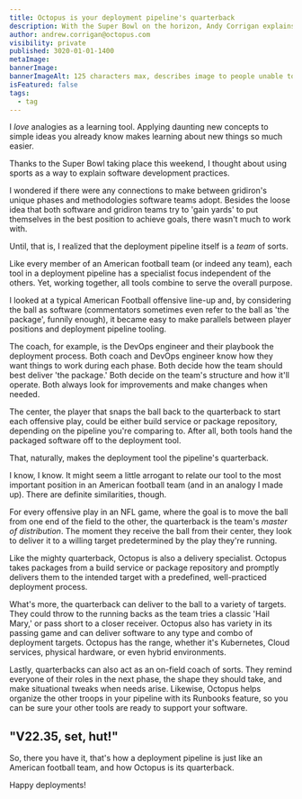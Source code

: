 ```yaml
---
title: Octopus is your deployment pipeline's quarterback
description: With the Super Bowl on the horizon, Andy Corrigan explains how Octopus is your deployment pipeline's quarterback
author: andrew.corrigan@octopus.com
visibility: private
published: 3020-01-01-1400
metaImage: 
bannerImage: 
bannerImageAlt: 125 characters max, describes image to people unable to see it.
isFeatured: false
tags: 
  - tag
---
```


I *love* analogies as a learning tool. Applying daunting new concepts to simple ideas you already know makes learning about new things so much easier.

Thanks to the Super Bowl taking place this weekend, I thought about using sports as a way to explain software development practices.

I wondered if there were any connections to make between gridiron's unique phases and methodologies software teams adopt. Besides the loose idea that both software and gridiron teams try to 'gain yards' to put themselves in the best position to achieve goals, there wasn't much to work with.

Until, that is, I realized that the deployment pipeline itself is a *team* of sorts.

Like every member of an American football team (or indeed any team), each tool in a deployment pipeline has a specialist focus independent of the others. Yet, working together, all tools combine to serve the overall purpose.

I looked at a typical American Football offensive line-up and, by considering the ball as software (commentators sometimes even refer to the ball as 'the package', funnily enough), it became easy to make parallels between player positions and deployment pipeline tooling.

The coach, for example, is the DevOps engineer and their playbook the deployment process. Both coach and DevOps engineer know how they want things to work during each phase. Both decide how the team should best deliver 'the package.' Both decide on the team's structure and how it'll operate. Both always look for improvements and make changes when needed.

The center, the player that snaps the ball back to the quarterback to start each offensive play, could be either build service or package repository, depending on the pipeline you're comparing to. After all, both tools hand the packaged software off to the deployment tool.

That, naturally, makes the deployment tool the pipeline's quarterback.

I know, I know. It might seem a little arrogant to relate our tool to the most important position in an American football team (and in an analogy I made up). There are definite similarities, though.

For every offensive play in an NFL game, where the goal is to move the ball from one end of the field to the other, the quarterback is the team's *master of distribution*. The moment they receive the ball from their center, they look to deliver it to a willing target predetermined by the play they're running.

Like the mighty quarterback, Octopus is also a delivery specialist. Octopus takes packages from a build service or package repository and promptly delivers them to the intended target with a predefined, well-practiced deployment process.

What's more, the quarterback can deliver to the ball to a variety of targets. They could throw to the running backs as the team tries a classic 'Hail Mary,' or pass short to a closer receiver. Octopus also has variety in its passing game and can deliver software to any type and combo of deployment targets. Octopus has the range, whether it's Kubernetes, Cloud services, physical hardware, or even hybrid environments.

Lastly, quarterbacks can also act as an on-field coach of sorts. They remind everyone of their roles in the next phase, the shape they should take, and make situational tweaks when needs arise. Likewise, Octopus helps organize the other troops in your pipeline with its Runbooks feature, so you can be sure your other tools are ready to support your software.

## "V22.35, set, hut!"

So, there you have it, that's how a deployment pipeline is just like an American football team, and how Octopus is its quarterback.

Happy deployments!